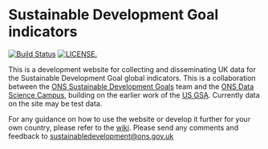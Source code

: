 # Sustainable Development Goal indicators

[![Build Status](https://travis-ci.org/datasciencecampus/sdg-indicators.svg?branch=gh-pages)](https://travis-ci.org/datasciencecampus/sdg-indicators) [![LICENSE.](https://img.shields.io/badge/license-OGL--3-brightgreen.svg?style=flat)](http://www.nationalarchives.gov.uk/doc/open-government-licence/version/3/)

This is a development website for collecting and disseminating UK data for the Sustainable Development Goal global indicators. This is a collaboration between the [ONS Sustainable Development Goals](https://www.ons.gov.uk/aboutus/whatwedo/programmesandprojects/sustainabledevelopmentgoals) team and the [ONS Data Science Campus](https://www.ons.gov.uk/aboutus/whatwedo/datasciencecampushttps://www.ons.gov.uk/aboutus/whatwedo/datasciencecampushttps://www.ons.gov.uk/aboutus/whatwedo/datasciencecampushttps://www.ons.gov.uk/aboutus/whatwedo/datasciencecampushttps://www.ons.gov.uk/aboutus/whatwedo/datasciencecampus), building on the earlier work of the [US GSA](https://github.com/GSA/sdg-indicators). Currently data on the site may be test data.

For any guidance on how to use the website or develop it further for your own country, please refer to the [wiki](https://github.com/datasciencecampus/sdg-indicators/wiki). Please send any comments and feedback to <a href ="mailto:sustainabledevelopment@ons.gov.uk">sustainabledevelopment@ons.gov.uk</a>
